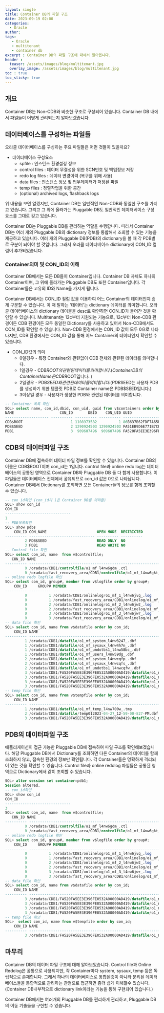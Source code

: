 ```yaml
---
layout: single
title: Container DB의 파일 구조
date: 2023-09-19 02:00
categories: 
  - Oracle
author: 
tags: 
   - Oracle
   - multitenant
   - container db
excerpt : Container DB의 파일 구조에 대해서 알아봅니다.
header :
  teaser: /assets/images/blog/multitenant.jpg
  overlay_image: /assets/images/blog/multitenant.jpg
toc : true  
toc_sticky: true
---
```


## 개요

Container DB는 Non-CDB와 비슷한 구조로 구성되어 있습니다.
Container DB 내에서 파일들이 어떻게 관리되는지 알아보겠습니다.

## 데이터베이스를 구성하는 파일들

오라클 데이터베이스를 구성하는 주요 파일들은 어떤 것들이 있을까요?

- 데이터베이스 구성요소
  - spfile : 인스턴스 환경설정 정보
  - control files : 데이터 무결성을 위한 SCN번호 및 백업정보 저장
  - redo log files : 데이터 변경이력 (복구를 위해 사용)
  - data files : 인스턴스 정보 및 업무데이터가 저장된 파일
  - temp files : 정렬작업을 위한 공간
  - (optional) archived logs, flashback logs 

위 내용을 보면 알겠지만, Container DB는 일반적인 Non-CDB와 동일한 구조를 가지고 있습니다. 그리고 그 위에 올라가는 Pluggable DB도 일반적인 데이터베이스 구성 요소를 그대로 갖고 있습니다.

Container DB는 Pluggable DB를 관리하는 역할을 수행합니다. 따라서 Container DB는 여러 개의 Pluggable DB의 dictionary 정보를 통합해서 조회할 수 있는 기능을 제공하고 있습니다. 여러 개의 Pluggable DB(PDB)의 dictionary을 볼 때 각 PDB별로 구분이 되어야 할 것입니다. 그래서 오라클 데이터베이스 dictionary에 CON_ID 컬럼이 추가되었습니다.

### Container의미 및 CON_ID의 이해

Container DB에서는 모든 DB들이 Container입니다. Container DB 자체도 하나의 Container이며, 그 위에 올라가는 Pluggable DB도 또한 Container입니다. 각 Container들은 고유의 ID와 Name을 가지게 됩니다.

Container DB에서는 CON_ID 컬럼 값을 이용하여 어느 Container의 데이터인지 쉽게 구분할 수 있습니다. 이 때 말하는 '데이터'는 dictionary 데이터를 의미합니다. 오라클 데이터베이스의 dictionary 테이블을 desc로 확인하면 CON_ID가 들어간 것을 확인할 수 있습니다. Multitenant는 12c부터 지원되는 기능으로, 12c부터 Non-CDB 환경이든 CDB 환경이든 모두 동일한 Dictionary를 사용하고 있어서 Non-CDB에서도 CON_ID를 확인할 수 있습니다. Non-CDB 환경에서는 CON_ID 값이 모두 0으로 나타나지만, CDB 환경에서는 CON_ID 값을 통해 어느 Container의 데이터인지 확인할 수 있습니다.


- CON_ID값의 의미
  - 0일경우 - 특정 Container와 관련없이 CDB 전체와 관련된 데이터를 의미합니다.
  - 1일경우 - CDB$ROOT와 관련된 데이터를 의미합니다. (Container DB의 Container Name은 CDB$ROOT입니다. )
  - 2일경우 - PDB$SEED와 관련된 데이터를 의미합니다. (PDB$SEED는 사용자 PDB를 생성하기 위한 템플릿 PDB로 Container name은 PDB$SEED입니다.)
  - 3이상일 경우 - 사용자가 생성한 PDB와 관련된 데이터를 의미합니다. 

```sql
-- Container 목록 확인
SQL> select name, con_id,dbid, con_uid, guid from v$containers order by con_id;
NAME                     CON_ID       DBID    CON_UID GUID
-------------------- ---------- ---------- ---------- --------------------------------
CDB$ROOT                      1 1108973582          1 86B637B62FDF7A65E053F706E80A27CA
PDB$SEED                      2 1290924503 1290924503 FA51EB9D6E771B7CE0532A00000AC69E
PDB1                          3  909607496  909607496 FA520FA5EE3E396FE0532A00000AD419
```

## CDB의 데이터파일 구조

Container DB에 접속하여 데이터 파일 정보를 확인할 수 있습니다.
Container DB의 이름은 CDB$ROOT이며 con_id는 1입니다.
control file과 online redo log는 데이터베이스의 공통된 영역으로 Container DB와 Pluggable DB 둘 다 함께 사용합니다.
이 파일들은 데이터베이스 전체에서 공유되므로 con_id 값은 0으로 나타납니다.
Container DB에서 Dictionary를 조회하면 모든 Container들의 정보를 함께 조회할 수 있습니다.

```sql
-- con_id확인 (con_id가 1은 Container DB를 의미함)
SQL> show con_id
CON_ID
------------------------------
1
-- PDB목록확인
SQL> show pdbs
    CON_ID CON_NAME                       OPEN MODE  RESTRICTED
---------- ------------------------------ ---------- ----------
         2 PDB$SEED                       READ ONLY  NO
         3 PDB1                           READ WRITE NO
-- Control file 확인
SQL> select con_id, name  from v$controlfile;
   CON_ID NAME
---------- -----------------------------------------------------------------------------
         0 /oradata/CDB1/controlfile/o1_mf_l4nw6gdm_.ctl
         0 /oradata/fast_recovery_area/CDB1/controlfile/o1_mf_l4nw6gkt_.ctl
-- online redo logfile 확인
SQL> select con_id, group#, member from v$logfile order by group#;
    CON_ID     GROUP# MEMBER
---------- ---------- ---------------------------------------------------------------------------
         0          1 /oradata/CDB1/onlinelog/o1_mf_1_l4nw6jvq_.log
         0          1 /oradata/fast_recovery_area/CDB1/onlinelog/o1_mf_1_l4nw6k5b_.log
         0          2 /oradata/CDB1/onlinelog/o1_mf_2_l4nw6jw2_.log
         0          2 /oradata/fast_recovery_area/CDB1/onlinelog/o1_mf_2_l4nw6k6s_.log
         0          3 /oradata/CDB1/onlinelog/o1_mf_3_l4nw6jwr_.log
         0          3 /oradata/fast_recovery_area/CDB1/onlinelog/o1_mf_3_l4nw6k6l_.log
-- data file 확인
SQL> select con_id, name from v$datafile order by con_id;
    CON_ID NAME
---------- --------------------------------------------------------------------------------------
         1 /oradata/CDB1/datafile/o1_mf_system_l4nw3247_.dbf
         1 /oradata/CDB1/datafile/o1_mf_sysaux_l4nw4h7n_.dbf
         1 /oradata/CDB1/datafile/o1_mf_undotbs1_l4nw58bc_.dbf
         1 /oradata/CDB1/datafile/o1_mf_users_l4nw59dg_.dbf
         2 /oradata/CDB1/datafile/o1_mf_system_l4nwcqfp_.dbf
         2 /oradata/CDB1/datafile/o1_mf_sysaux_l4nwcqfs_.dbf
         2 /oradata/CDB1/datafile/o1_mf_undotbs1_l4nwcqfw_.dbf
         3 /oradata/CDB1/FA520FA5EE3E396FE0532A00000AD419/datafile/o1_mf_system_l4nwzkpg_.dbf
         3 /oradata/CDB1/FA520FA5EE3E396FE0532A00000AD419/datafile/o1_mf_sysaux_l4nwzkpv_.dbf
         3 /oradata/CDB1/FA520FA5EE3E396FE0532A00000AD419/datafile/o1_mf_users_l4nwzx6x_.dbf
         3 /oradata/CDB1/FA520FA5EE3E396FE0532A00000AD419/datafile/o1_mf_undotbs1_l4nwzkpv_.dbf
-- temp file 확인
SQL> select con_id, name from v$tempfile order by con_id;
    CON_ID NAME
---------- ---------------------------------------------------------------------------------------
         1 /oradata/CDB1/datafile/o1_mf_temp_l4nw700w_.tmp
         2 /oradata/CDB1/datafile/temp012023-04-27_12-59-00-827-PM.dbf
         3 /oradata/CDB1/FA520FA5EE3E396FE0532A00000AD419/datafile/o1_mf_temp_l4nwzkpw_.dbf 
```

## PDB의 데이터파일 구조

애플리케이션이 접근 가능한 Pluggable DB에 접속하여 파일 구조를 확인해보겠습니다.
해당 Pluggable DB에서 Dictionary를 조회하면 다른 Container의 데이터를 함께 조회하지 않고, 접속한 환경의 정보만 확인됩니다.
각 Container들은 명확하게 격리되어 있는 것을 확인할 수 있습니다.
Control file과 online redolog 파일들은 공통된 영역으로 Dictionary에서 같이 조회할 수 있습니다.

```sql
SQL> alter session set container=pdb1;
Session altered.
-- con_id확인
SQL> show con_id
CON_ID
------------------------------
3
SQL> select con_id, name  from v$controlfile;
   CON_ID NAME
---------- -----------------------------------------------------------------------------
         0 /oradata/CDB1/controlfile/o1_mf_l4nw6gdm_.ctl
         0 /oradata/fast_recovery_area/CDB1/controlfile/o1_mf_l4nw6gkt_.ctl
-- online redo logfile 확인
SQL> select con_id, group#, member from v$logfile order by group#;
    CON_ID     GROUP# MEMBER
---------- ---------- ------------------------------------------------------------------------
         0          1 /oradata/CDB1/onlinelog/o1_mf_1_l4nw6jvq_.log
         0          1 /oradata/fast_recovery_area/CDB1/onlinelog/o1_mf_1_l4nw6k5b_.log
         0          2 /oradata/CDB1/onlinelog/o1_mf_2_l4nw6jw2_.log
         0          2 /oradata/fast_recovery_area/CDB1/onlinelog/o1_mf_2_l4nw6k6s_.log
         0          3 /oradata/CDB1/onlinelog/o1_mf_3_l4nw6jwr_.log
         0          3 /oradata/fast_recovery_area/CDB1/onlinelog/o1_mf_3_l4nw6k6l_.log
-- data file 확인
SQL> select con_id, name from v$datafile order by con_id;
    CON_ID NAME
---------- --------------------------------------------------------------------------------------
         3 /oradata/CDB1/FA520FA5EE3E396FE0532A00000AD419/datafile/o1_mf_system_l4nwzkpg_.dbf
         3 /oradata/CDB1/FA520FA5EE3E396FE0532A00000AD419/datafile/o1_mf_users_l4nwzx6x_.dbf
         3 /oradata/CDB1/FA520FA5EE3E396FE0532A00000AD419/datafile/o1_mf_undotbs1_l4nwzkpv_.dbf
         3 /oradata/CDB1/FA520FA5EE3E396FE0532A00000AD419/datafile/o1_mf_sysaux_l4nwzkpv_.dbf
-- temp file 확인
SQL>  select con_id, name from v$tempfile order by con_id;
    CON_ID NAME
---------- -------------------------------------------------------------------------------------
         3 /oradata/CDB1/FA520FA5EE3E396FE0532A00000AD419/datafile/o1_mf_temp_l4nwzkpw_.dbf
```

## 마무리

Container DB의 데이터 파일 구조에 대해 알아보았습니다. Control file과 Online Redolog은 공통으로 사용되지만, 각 Container마다 system, sysaux, temp 등은 독립적으로 존재합니다. 그래서 하나의 데이터베이스로 통합된것이 아니라 분리된 데이터베이스들을 통합적으로 관리하는 관점으로 접근하면 좀더 쉽게 이해할수 있습니다.
(Container DB내부적으로 dictionary link이라는 기능을 통해 구현되어 있습니다.)

Container DB에서는 여러개의 Pluggable DB를 편리하게 관리하고, Pluggable DB의 이동 기술들을 구현할 수 있습니다.